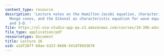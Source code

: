 ```yaml
---
content_type: resource
description: 'Lecture notes on the Hamilton-Jacobi equation, characteristics, strips,
  Monge cones, and the Eikonal as characteristic equation for wave equation in 2-D
  and 3-D. '
file: https://ol-ocw-studio-app-qa.s3.amazonaws.com/courses/18-306-advanced-partial-differential-equations-with-applications-fall-2009/a1df28ffb8aeb3238668541df89d3678_MIT18_306f09_lec16.pdf
file_type: application/pdf
resourcetype: Document
title: Lecture 16
uid: a1df28ff-b8ae-b323-8668-541df89d3678
---
```

